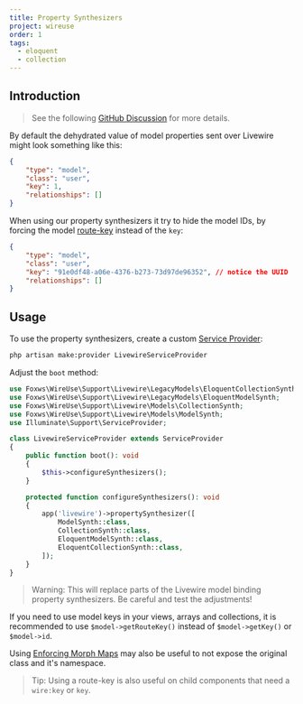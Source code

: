```yaml
---
title: Property Synthesizers
project: wireuse
order: 1
tags:
  - eloquent
  - collection
---
```


## Introduction

> See the following [GitHub Discussion](https://github.com/livewire/livewire/discussions/2627) for more details.

By default the dehydrated value of model properties sent over Livewire might look something like this:

```json
{
    "type": "model",
    "class": "user",
    "key": 1,
    "relationships": []
}
```

When using our property synthesizers it try to hide the model IDs, by forcing the model [route-key](https://laravel.com/docs/11.x/routing#customizing-the-key) instead of the `key`:

```json
{
    "type": "model",
    "class": "user",
    "key": "91e0df48-a06e-4376-b273-73d97de96352", // notice the UUID
    "relationships": []
}
```

## Usage

To use the property synthesizers, create a custom [Service Provider](https://laravel.com/docs/11.x/providers#writing-service-providers):

```bash
php artisan make:provider LivewireServiceProvider
```

Adjust the `boot` method:

```php
use Foxws\WireUse\Support\Livewire\LegacyModels\EloquentCollectionSynth;
use Foxws\WireUse\Support\Livewire\LegacyModels\EloquentModelSynth;
use Foxws\WireUse\Support\Livewire\Models\CollectionSynth;
use Foxws\WireUse\Support\Livewire\Models\ModelSynth;
use Illuminate\Support\ServiceProvider;

class LivewireServiceProvider extends ServiceProvider
{
    public function boot(): void
    {
        $this->configureSynthesizers();
    }

    protected function configureSynthesizers(): void
    {
        app('livewire')->propertySynthesizer([
            ModelSynth::class,
            CollectionSynth::class,
            EloquentModelSynth::class,
            EloquentCollectionSynth::class,
        ]);
    }
}
```

> Warning: This will replace parts of the Livewire model binding property synthesizers. Be careful and test the adjustments!

If you need to use model keys in your views, arrays and collections, it is recommended to use `$model->getRouteKey()` instead of `$model->getKey()` or `$model->id`.

Using [Enforcing Morph Maps](https://livewire.laravel.com/docs/properties#properties-expose-system-information-to-the-browser) may also be useful to not expose the original class and it's namespace.

> Tip: Using a route-key is also useful on child components that need a `wire:key` or `key`.
